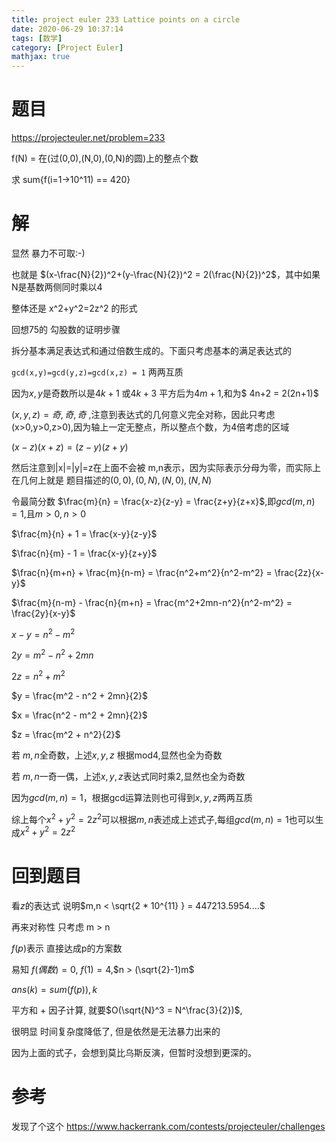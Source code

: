 ```yaml
---
title: project euler 233 Lattice points on a circle
date: 2020-06-29 10:37:14
tags: [数学]
category: [Project Euler]
mathjax: true
---
```


# 题目

https://projecteuler.net/problem=233

f(N) = 在(过(0,0),(N,0),(0,N)的圆)上的整点个数

求 sum{f(i=1->10^11) == 420}

# 解

显然 暴力不可取:-)


也就是 $(x-\frac{N}{2})^2+(y-\frac{N}{2})^2 = 2(\frac{N}{2})^2$，其中如果N是基数两侧同时乘以4

整体还是 x^2+y^2=2z^2 的形式

回想75的 勾股数的证明步骤

拆分基本满足表达式和通过倍数生成的。下面只考虑基本的满足表达式的

`gcd(x,y)=gcd(y,z)=gcd(x,z) = 1` 两两互质

因为$x,y$是奇数所以是$4k+1$ 或$4k+3$ 平方后为$4m+1$,和为$ 4n+2 = 2(2n+1)$

$(x,y,z) = 奇,奇,奇$ ,注意到表达式的几何意义完全对称，因此只考虑 (x>0,y>0,z>0),因为轴上一定无整点，所以整点个数，为4倍考虑的区域

$(x-z)(x+z)=(z-y)(z+y)$

然后注意到|x|=|y|=z在上面不会被 m,n表示，因为实际表示分母为零，而实际上在几何上就是 题目描述的$(0,0),(0,N),(N,0),(N,N)$

令最简分数 $\frac{m}{n} = \frac{x-z}{z-y} = \frac{z+y}{z+x}$,即$gcd(m,n) = 1$,且$m>0,n>0$

$\frac{m}{n} + 1 = \frac{x-y}{z-y}$

$\frac{n}{m} - 1 = \frac{x-y}{z+y}$

$\frac{n}{m+n} + \frac{m}{n-m} = \frac{n^2+m^2}{n^2-m^2} = \frac{2z}{x-y}$

$\frac{m}{n-m} - \frac{n}{m+n} = \frac{m^2+2mn-n^2}{n^2-m^2} = \frac{2y}{x-y}$

$x-y = n^2-m^2$

$2y = m^2 - n^2 + 2mn$

$2z = n^2 + m^2$

$y = \frac{m^2 - n^2 + 2mn}{2}$

$x = \frac{n^2 - m^2 + 2mn}{2}$

$z = \frac{m^2 + n^2}{2}$

若 $m,n$全奇数，上述$x,y,z$ 根据mod4,显然也全为奇数

若 $m,n$一奇一偶，上述$x,y,z$表达式同时乘2,显然也全为奇数

因为$gcd(m,n) = 1$，根据gcd运算法则也可得到$x,y,z$两两互质

综上每个$x^2+y^2=2z^2$可以根据$m,n$表述成上述式子,每组$gcd(m,n) = 1$也可以生成$x^2+y^2=2z^2$

# 回到题目

看$z$的表达式 说明$m,n < \sqrt{2 * 10^{11} } = 447213.5954....$

再来对称性 只考虑 m > n

$f(p)$表示 直接达成p的方案数

易知 $f(偶数) = 0$, $f(1) = 4$,$n > (\sqrt{2}-1)m$ 

$ans(k) = sum(f(p)), k%p = 0$

平方和 + 因子计算, 就要$O(\sqrt{N}^3 = N^\frac{3}{2})$,

很明显 时间复杂度降低了, 但是依然是无法暴力出来的

因为上面的式子，会想到莫比乌斯反演，但暂时没想到更深的。


# 参考


发现了个这个 https://www.hackerrank.com/contests/projecteuler/challenges
